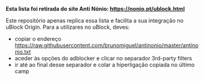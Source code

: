 **Esta lista foi retirada do site Anti Nónio: https://nonio.pt/ublock.html**

Este repositório apenas replica essa lista e facilita a sua integração no uBlock Origin.
Para a utilizares no uBlock, deves:
* copiar o endereço https://raw.githubusercontent.com/brunomiguel/antinonio/master/antinonio.txt
* aceder às opções do adblocker e clicar no separador 3rd-party filters
* ir até ao final desse separador e colar a hiperligação copiada no último camp
